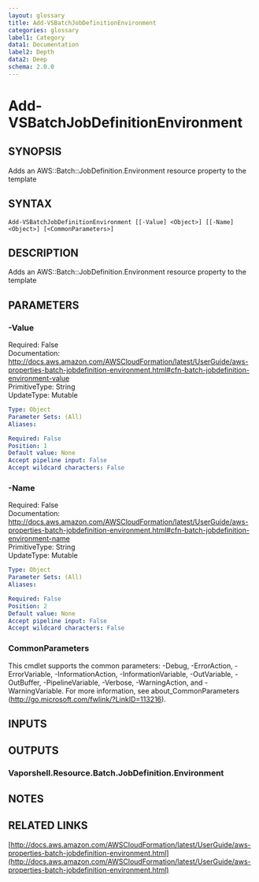 ```yaml
---
layout: glossary
title: Add-VSBatchJobDefinitionEnvironment
categories: glossary
label1: Category
data1: Documentation
label2: Depth
data2: Deep
schema: 2.0.0
---
```


# Add-VSBatchJobDefinitionEnvironment

## SYNOPSIS
Adds an AWS::Batch::JobDefinition.Environment resource property to the template

## SYNTAX

```
Add-VSBatchJobDefinitionEnvironment [[-Value] <Object>] [[-Name] <Object>] [<CommonParameters>]
```

## DESCRIPTION
Adds an AWS::Batch::JobDefinition.Environment resource property to the template

## PARAMETERS

### -Value
Required: False    
Documentation: http://docs.aws.amazon.com/AWSCloudFormation/latest/UserGuide/aws-properties-batch-jobdefinition-environment.html#cfn-batch-jobdefinition-environment-value    
PrimitiveType: String    
UpdateType: Mutable

```yaml
Type: Object
Parameter Sets: (All)
Aliases:

Required: False
Position: 1
Default value: None
Accept pipeline input: False
Accept wildcard characters: False
```

### -Name
Required: False    
Documentation: http://docs.aws.amazon.com/AWSCloudFormation/latest/UserGuide/aws-properties-batch-jobdefinition-environment.html#cfn-batch-jobdefinition-environment-name    
PrimitiveType: String    
UpdateType: Mutable

```yaml
Type: Object
Parameter Sets: (All)
Aliases:

Required: False
Position: 2
Default value: None
Accept pipeline input: False
Accept wildcard characters: False
```

### CommonParameters
This cmdlet supports the common parameters: -Debug, -ErrorAction, -ErrorVariable, -InformationAction, -InformationVariable, -OutVariable, -OutBuffer, -PipelineVariable, -Verbose, -WarningAction, and -WarningVariable.
For more information, see about_CommonParameters (http://go.microsoft.com/fwlink/?LinkID=113216).

## INPUTS

## OUTPUTS

### Vaporshell.Resource.Batch.JobDefinition.Environment

## NOTES

## RELATED LINKS

[http://docs.aws.amazon.com/AWSCloudFormation/latest/UserGuide/aws-properties-batch-jobdefinition-environment.html](http://docs.aws.amazon.com/AWSCloudFormation/latest/UserGuide/aws-properties-batch-jobdefinition-environment.html)

